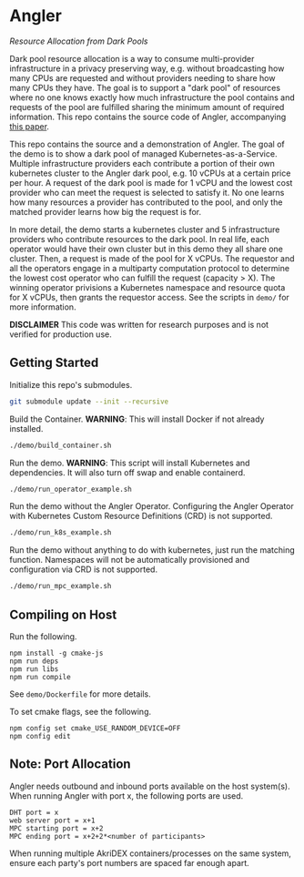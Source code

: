 # Angler
*Resource Allocation from Dark Pools*

Dark pool resource allocation is a way to consume multi-provider infrastructure
in a privacy preserving way, e.g. without broadcasting how many CPUs are
requested and without providers needing to share how many CPUs they have. The
goal is to support a "dark pool" of resources where no one knows exactly how
much infrastructure the pool contains and requests of the pool are fulfilled
sharing the minimum amount of required information. This repo contains the
source code of Angler, accompanying [this paper](TODO).

This repo contains the source and a demonstration of Angler. The goal of the
demo is to show a dark pool of managed Kubernetes-as-a-Service. Multiple
infrastructure providers each contribute a portion of their own kubernetes
cluster to the Angler dark pool, e.g. 10 vCPUs at a certain price per hour. A
request of the dark pool is made for 1 vCPU and the lowest cost provider who
can meet the request is selected to satisfy it. No one learns how many
resources a provider has contributed to the pool, and only the matched provider
learns how big the request is for.

In more detail, the demo starts a kubernetes cluster and 5 infrastructure
providers who contribute resources to the dark pool. In real life, each
operator would have their own cluster but in this demo they all share one
cluster. Then, a request is made of the pool for X vCPUs. The requestor and all
the operators engage in a multiparty computation protocol to determine the
lowest cost operator who can fulfill the request (capacity > X). The winning
operator privisions a Kubernetes namespace and resource quota for X vCPUs, then
grants the requestor access. See the scripts in `demo/` for more information.

**DISCLAIMER** This code was written for research purposes and is not verified
for production use.

## Getting Started
Initialize this repo's submodules.
```bash
git submodule update --init --recursive
```

Build the Container.
**WARNING**: This will install Docker if not already installed.
```bash
./demo/build_container.sh
```

Run the demo.
**WARNING**: This script will install Kubernetes and dependencies. It will also turn off swap and enable containerd.
```bash
./demo/run_operator_example.sh
```

Run the demo without the Angler Operator. Configuring the Angler Operator with
Kubernetes Custom Resource Definitions (CRD) is not supported.
```bash
./demo/run_k8s_example.sh
```

Run the demo without anything to do with kubernetes, just run the matching
function. Namespaces will not be automatically provisioned and configuration
via CRD is not supported.
```bash
./demo/run_mpc_example.sh
```

## Compiling on Host
Run the following.
```
npm install -g cmake-js
npm run deps
npm run libs
npm run compile
```
See `demo/Dockerfile` for more details.

To set cmake flags, see the following.
```
npm config set cmake_USE_RANDOM_DEVICE=OFF
npm config edit
```

## Note: Port Allocation
Angler needs outbound and inbound ports available on the host system(s). When
running Angler with port x, the following ports are used.
```
DHT port = x
web server port = x+1
MPC starting port = x+2
MPC ending port = x+2+2*<number of participants>
```

When running multiple AkriDEX containers/processes on the same system, ensure
each party's port numbers are spaced far enough apart.

